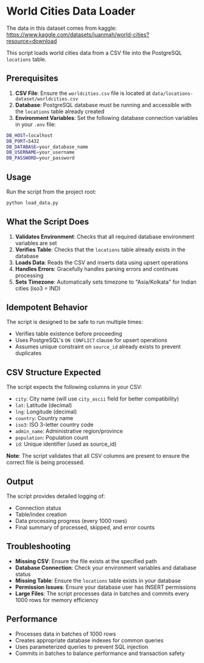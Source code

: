 # World Cities Data Loader

The data in this dataset comes from kaggle: https://www.kaggle.com/datasets/juanmah/world-cities?resource=download

This script loads world cities data from a CSV file into the PostgreSQL `locations` table.

## Prerequisites

1. **CSV File**: Ensure the `worldcities.csv` file is located at `data/locations-dataset/worldcities.csv`
2. **Database**: PostgreSQL database must be running and accessible with the `locations` table already created
3. **Environment Variables**: Set the following database connection variables in your `.env` file:

```bash
DB_HOST=localhost
DB_PORT=5432
DB_DATABASE=your_database_name
DB_USERNAME=your_username
DB_PASSWORD=your_password
```

## Usage

Run the script from the project root:

```bash
python load_data.py
```

## What the Script Does

1. **Validates Environment**: Checks that all required database environment variables are set
2. **Verifies Table**: Checks that the `locations` table already exists in the database
3. **Loads Data**: Reads the CSV and inserts data using upsert operations
4. **Handles Errors**: Gracefully handles parsing errors and continues processing
5. **Sets Timezone**: Automatically sets timezone to "Asia/Kolkata" for Indian cities (iso3 = IND)

## Idempotent Behavior

The script is designed to be safe to run multiple times:
- Verifies table existence before proceeding
- Uses PostgreSQL's `ON CONFLICT` clause for upsert operations
- Assumes unique constraint on `source_id` already exists to prevent duplicates

## CSV Structure Expected

The script expects the following columns in your CSV:
- `city`: City name (will use `city_ascii` field for better compatibility)
- `lat`: Latitude (decimal)
- `lng`: Longitude (decimal)
- `country`: Country name
- `iso3`: ISO 3-letter country code
- `admin_name`: Administrative region/province
- `population`: Population count
- `id`: Unique identifier (used as source_id)

**Note**: The script validates that all CSV columns are present to ensure the correct file is being processed.

## Output

The script provides detailed logging of:
- Connection status
- Table/index creation
- Data processing progress (every 1000 rows)
- Final summary of processed, skipped, and error counts

## Troubleshooting

- **Missing CSV**: Ensure the file exists at the specified path
- **Database Connection**: Check your environment variables and database status
- **Missing Table**: Ensure the `locations` table exists in your database
- **Permission Issues**: Ensure your database user has INSERT permissions
- **Large Files**: The script processes data in batches and commits every 1000 rows for memory efficiency

## Performance

- Processes data in batches of 1000 rows
- Creates appropriate database indexes for common queries
- Uses parameterized queries to prevent SQL injection
- Commits in batches to balance performance and transaction safety

